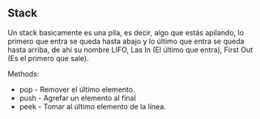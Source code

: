 ## Stack 
Un stack basicamente es una pila, es decir, algo que estás apilando, lo primero que entra se queda hasta abajo y lo último que entra se queda hasta arriba, de ahí su nombre LIFO, Las In (El último que entra), First Out (Es el primero que sale).

Methods:

- pop - Remover el último elemento.
- push - Agrefar un elemento al final
- peek - Tomar al último elemento de la línea.